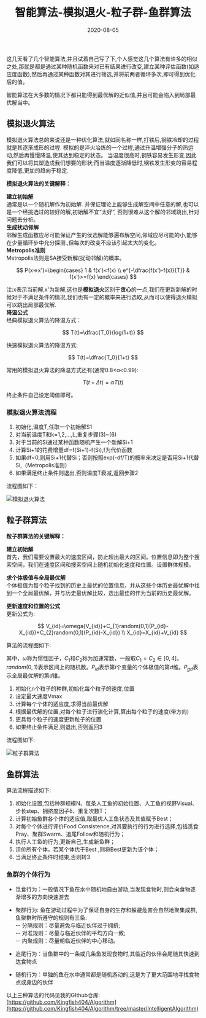 ﻿---
layout: post        # page:单页面,不在归档索引;post:有前后页面,索引
title: 智能算法-模拟退火-粒子群-鱼群算法
date: 2020-08-05
categories: 
Author:  jinyu
tags:               
comments: true           # bool,是否可以评论
toc:                # bool,是否有目录
pinned: true
description: 几种典型的智能算法的笔记
---

这几天看了几个智能算法,并且试着自己写了下,个人感觉这几个算法有许多的相似之处,那就是都是通过某种随机函数来对已有结果进行改变,建立某种评估函数(如适应度函数),然后再通过某种函数对其进行筛选,并将前两者循环多次,即可得到优化后的值。

智能算法在大多数的情况下都只能得到最优解的近似值,并且可能会陷入到局部最优解当中。

<!-- more -->

## 模拟退火算法

模拟退火算法总的来说还是一种优化算法,就如同名称一样,打铁后,钢铁冷却的过程就是其逐渐成形的过程. 模拟的是淬火冶炼的一个过程,通过升温增强分子的热运动,然后再慢慢降温,使其达到稳定的状态。 
当温度很高时,钢铁容易发生形变,因此我们可以将其塑造成我们想要的形状;而当温度逐渐降低时,钢铁发生形变的容易程度降低,更加的趋向于稳定.  

**模拟退火算法的关键解释：**  

**建立初始解**    
通常是以一个随机解作为初始解. 并保证理论上能够生成解空间中任意的解,也可以是一个经挑选过的较好的解,初始解不宜“太好”, 否则很难从这个解的邻域跳出,针对问题去分析。  
**生成扰动邻解**    
邻解生成函数应尽可能保证产生的侯选解能够遍布解空间,邻域应尽可能的小,能够在少量循环步中允分探测.,但每次的改变不应该引起太大的变化。  
**Metropolis准则**    
Metropolis法则是SA接受新解(扰动邻解)的概率。  

$$
    P(x=>x')=\begin{cases}
        1 & f(x')<f(x)  \\
        e^{-\dfrac{f(x')-f(x)}{T}} & f(x')>=f(x)
    \end{cases}
$$  

注:x表示当前解,x'为新解,这也是**模拟退火**区别于**贪心**的一点,我们在更新新解的时候对于不满足条件的情况,我们也有一定的概率来进行选取,从而可以使得退火模拟可以跳出局部最优解.  
**降温公式**  
经典模拟退火算法的降温方式：  

$$  
T(t)=\dfrac{T_0}{log(1+t)}
$$

快速模拟退火算法的降温方式:  

$$  
T(t)=\dfrac{T_0}{1+t}
$$

常用的模拟退火算法的降温方式还有(通常0.8<α<0.99):  

$$
T(t+\Delta{t})=\alpha{T(t)}
$$

终止条件自己设定阈值即可。

### 模拟退火算法流程
1. 初始化,温度T,任取一个初始解S1    
2. 对当前温度T和k=1,2,…,L,重复步骤(3)~(6)    
3. 对于当前的Si通过某种函数随机产生一个新解Si+1    
4. 计算Si+1的花费增量df=f(Si+1)-f(Si),f为代价函数    
5. 如果df<0,则用Si+1代替Si；否则按照exp(-df/T)的概率来决定是否用Si+1代替Si,（Metropolis准则）    
6. 如果满足终止条件则退出,否则温度T衰减,返回步骤2    

流程图如下：

![模拟退火算法](https://i.loli.net/2020/08/05/gBkP8uXVG7yM3T5.png)

## 粒子群算法

**粒子群算法的关键解释：**  

**建立初始解**     
首先，我们需要设置最大的速度区间，防止超出最大的区间。位置信息即为整个搜索空间，我们在速度区间和搜索空间上随机初始化速度和位置。设置群体规模。

**求个体极值与全局最优解**    
个体极值为每个粒子找到的历史上最优的位置信息，并从这些个体历史最优解中找到一个全局最优解，并与历史最优解比较，选出最佳的作为当前的历史最优解。

**更新速度和位置的公式**    
更新公式为:    

$$
V_{id}=\omega{V_{id}}+C_{1}random(0,1)(P_{id}-X_{id})+C_{2}random(0,1)(P_{id}-X_{id})   \\
X_{id}=X_{id}+V_{id}
$$

算法的流程图如下:

其中，$\omega$称为惯性因子，$C_{1}$和$C_2$称为加速常数，一般取$C_{1}=C_{2}\in[0,4]$。$random(0,1)$表示区间上的随机数。$P_{id}$表示第$i$个变量的个体极值的第$d$维。$P_{gd}$表示全局最优解的第$d$维。

1. 初始化n个粒子的种群,初始化每个粒子的速度,位置    
2. 设定最大速度Vmax    
3. 计算每个个体的适应度,求得当前最优解    
4. 根据最优解的位置,对每个粒子进行演化计算,算出每个粒子的速度(带方向)    
5. 更具每个粒子的速度更新粒子的位置    
6. 如果终止条件满足,则退出,否则返回3    

流程图如下:

![粒子群算法](https://i.loli.net/2020/08/05/6auWvncHLj5iXlI.png)

## 鱼群算法

算法流程描述如下:

1. 初始化设置,包括种群规模N、每条人工鱼的初始位置、人工鱼的视野Visual、步长step、拥挤度因子δ、重复次数T；    
2. 计算初始鱼群各个体的适应值,取最优人工鱼状态及其值赋予Best；    
3. 对每个个体进行评价Food Consistence,对其要执行的行为进行选择,包括觅食Pray、聚群Swarm、追尾Follow和随机行为；    
4. 执行人工鱼的行为,更新自己,生成新鱼群；    
5. 评价所有个体。若某个体优于Best ,则将Best更新为该个体；    
6. 当满足终止条件时结束,否则转3    

### 鱼群的个体行为

- 觅食行为：一般情况下鱼在水中随机地自由游动,当发现食物时,则会向食物逐渐增多的方向快速游去  

- 聚群行为: 鱼在游动过程中为了保证自身的生存和躲避危害会自然地聚集成群,鱼聚群时所遵守的规则有三条:  
-- 分隔规则：尽量避免与临近伙伴过于拥挤;  
-- 对准规则：尽量与临近伙伴的平均方向一致;  
-- 内聚规则：尽量朝临近伙伴的中心移动。  

- 追尾行为：当鱼群中的一条或几条鱼发现食物时,其临近的伙伴会尾随其快速到达食物点  

- 随机行为：单独的鱼在水中通常都是随机游动的,这是为了更大范围地寻找食物点或身边的伙伴  


以上三种算法的代码见我的GIthub仓库:[https://github.com/Kingfish404/Algorithm](https://github.com/Kingfish404/Algorithm/tree/master/IntelligentAlgorithm)
